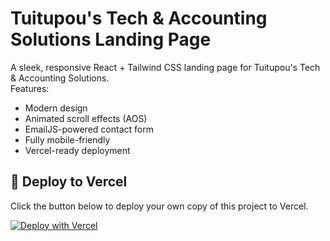 # Tuitupou's Tech & Accounting Solutions Landing Page

A sleek, responsive React + Tailwind CSS landing page for Tuitupou's Tech & Accounting Solutions.  
Features:
- Modern design
- Animated scroll effects (AOS)
- EmailJS-powered contact form
- Fully mobile-friendly
- Vercel-ready deployment

## 🚀 Deploy to Vercel
Click the button below to deploy your own copy of this project to Vercel.

[![Deploy with Vercel](https://vercel.com/button)](https://vercel.com/new/clone?repository-url=https://github.com/YOUR_USERNAME/tuitupou-landing&env=REACT_APP_EMAILJS_SERVICE_ID,REACT_APP_EMAILJS_TEMPLATE_ID,REACT_APP_EMAILJS_PUBLIC_KEY)
